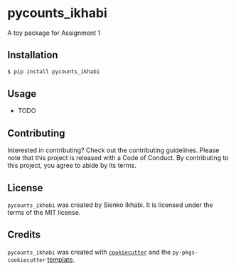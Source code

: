 # pycounts_ikhabi

A toy package for Assignment 1

## Installation

```bash
$ pip install pycounts_ikhabi
```

## Usage

- TODO

## Contributing

Interested in contributing? Check out the contributing guidelines. Please note that this project is released with a Code of Conduct. By contributing to this project, you agree to abide by its terms.

## License

`pycounts_ikhabi` was created by Sienko Ikhabi. It is licensed under the terms of the MIT license.

## Credits

`pycounts_ikhabi` was created with [`cookiecutter`](https://cookiecutter.readthedocs.io/en/latest/) and the `py-pkgs-cookiecutter` [template](https://github.com/py-pkgs/py-pkgs-cookiecutter).

